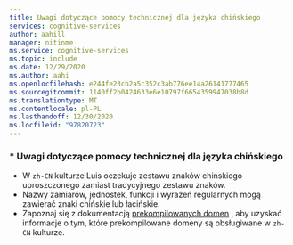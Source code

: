 ```yaml
---
title: Uwagi dotyczące pomocy technicznej dla języka chińskiego
services: cognitive-services
author: aahill
manager: nitinme
ms.service: cognitive-services
ms.topic: include
ms.date: 12/29/2020
ms.author: aahi
ms.openlocfilehash: e244fe23cb2a5c352c3ab776ee14a26141777465
ms.sourcegitcommit: 1140ff2b0424633e6e10797f6654359947038b8d
ms.translationtype: MT
ms.contentlocale: pl-PL
ms.lasthandoff: 12/30/2020
ms.locfileid: "97820723"
---
```

### <a name="chinese-support-notes"></a>* Uwagi dotyczące pomocy technicznej dla języka chińskiego

 - W `zh-CN` kulturze Luis oczekuje zestawu znaków chińskiego uproszczonego zamiast tradycyjnego zestawu znaków.
 - Nazwy zamiarów, jednostek, funkcji i wyrażeń regularnych mogą zawierać znaki chińskie lub łacińskie.
 - Zapoznaj się z dokumentacją [prekompilowanych domen](../luis-reference-prebuilt-domains.md) , aby uzyskać informacje o tym, które prekompilowane domeny są obsługiwane w `zh-CN` kulturze.
<!--- When writing regular expressions in Chinese, do not insert whitespace between Chinese characters.-->